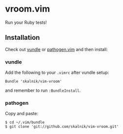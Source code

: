 vroom.vim
=========

Run your Ruby tests!

Installation
------------

Check out [vundle](https://github.com/gmarik/vundle) or
[pathogen.vim](https://github.com/tpope/vim-pathogen) and then install:

### vundle

Add the following to your `.vimrc` after vundle setup:

    Bundle 'skalnik/vim-vroom'

and remember to run `:BundleInstall`.

### pathogen

Copy and paste:

    $ cd ~/.vim/bundle
    $ git clone 'git://github.com/skalnik/vim-vroom.git'
